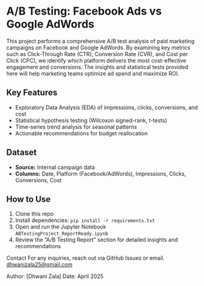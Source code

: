 # A/B Testing: Facebook Ads vs Google AdWords

This project performs a comprehensive A/B test analysis of paid marketing campaigns on Facebook and Google AdWords. By examining key metrics such as Click-Through Rate (CTR), Conversion Rate (CVR), and Cost per Click (CPC), we identify which platform delivers the most cost-effective engagement and conversions. The insights and statistical tests provided here will help marketing teams optimize ad spend and maximize ROI.

## Key Features

- Exploratory Data Analysis (EDA) of impressions, clicks, conversions, and cost  
- Statistical hypothesis testing (Wilcoxon signed-rank, t-tests)  
- Time-series trend analysis for seasonal patterns  
- Actionable recommendations for budget reallocation  

## Dataset

- **Source:** Internal campaign data  
- **Columns:** Date, Platform (Facebook/AdWords), Impressions, Clicks, Conversions, Cost

## How to Use

1. Clone this repo  
2. Install dependencies: `pip install -r requirements.txt`  
3. Open and run the Jupyter Notebook `ABTestingProject_ReportReady.ipynb`  
4. Review the “A/B Testing Report” section for detailed insights and recommendations

Contact
For any inquiries, reach out via GitHub Issues or email. dhwanizala25@gmail.com

Author: [Dhwani Zala]
Date: April 2025

